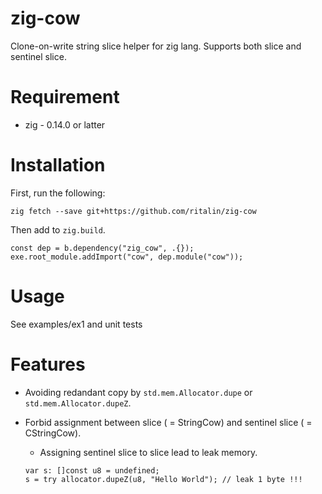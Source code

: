 # zig-cow
Clone-on-write string slice helper for zig lang.
Supports both slice and sentinel slice.

# Requirement

* zig - 0.14.0 or latter

# Installation

First, run the following:

```
zig fetch --save git+https://github.com/ritalin/zig-cow
```

Then add to `zig.build`.

```
const dep = b.dependency("zig_cow", .{});
exe.root_module.addImport("cow", dep.module("cow"));
```

# Usage

See examples/ex1 and unit tests

# Features

* Avoiding redandant copy by `std.mem.Allocator.dupe` or `std.mem.Allocator.dupeZ`.
* Forbid assignment between slice ( = StringCow) and sentinel slice ( = CStringCow).
    * Assigning sentinel slice to slice lead to leak memory.

    ```zig
    var s: []const u8 = undefined;
    s = try allocator.dupeZ(u8, "Hello World"); // leak 1 byte !!!
    ```

